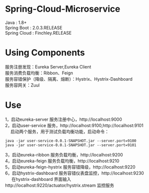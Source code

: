 # Spring-Cloud-Microservice
Java : 1.8+   
Spring Boot : 2.0.3.RELEASE   
Spring Cloud : Finchley.RELEASE     


# Using Components

服务注册发现：Eureka Server,Eureka Client    
服务消费负载均衡：Ribbon、Feign   
服务容错保护（降级、隔离、熔断）：Hystrix、Hystrix-Dashboard      
服务容网关：Zuul    

# Use       
1，启动eureka-server 服务注册中心，http://localhost:9000      
2，启动user-service 服务，http://localhost:9100,http://localhost:9101     
&emsp; 启动两个服务，用于测试负载均衡功能，启动命令：  
```jshelllanguage
java -jar user-service-0.0.1-SNAPSHOT.jar --server.port=9100     
java -jar user-service-0.0.1-SNAPSHOT.jar --server.port=9101  
```
3，启动eureka-ribbon 服务负载均衡，http://localhost:9200        
4，启动eureka-feign 服务负载均衡，http://localhost:9210       
5，启动eureka-feign-hystrix 服务容错降级，http://localhost:9220   
6，启动hystrix-dashboard 服务容错仪表盘监控，http://localhost:9230   
&emsp;&ensp;在hystrix-dashboard 界面输入 http://localhost:9220/actuator/hystrix.stream 监控服务        
      
          


